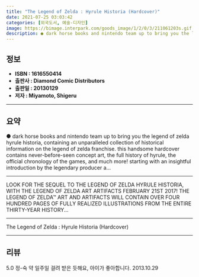 ```yaml
---
title: "The Legend of Zelda : Hyrule Historia (Hardcover)"
date: 2021-07-25 03:03:42
categories: [외국도서, 예술-디자인]
image: https://bimage.interpark.com/goods_image/1/2/0/3/211061203s.gif
description: ● dark horse books and nintendo team up to bring you the legend of zelda hyrule historia, containing an unparalleled collection of historical information on th
---
```


## **정보**

- **ISBN : 1616550414**
- **출판사 : Diamond Comic Distributors**
- **출판일 : 20130129**
- **저자 : Miyamoto, Shigeru**

------



## **요약**

●  dark horse books and nintendo team up to bring you the legend of zelda hyrule historia, containing an unparalleled collection of historical information on the legend of zelda franchise. this handsome hardcover contains never-before-seen concept art, the full history of hyrule, the official chronology of the games, and much more! starting with an insightful introduction by the legendary producer a...

------

LOOK FOR THE SEQUEL TO THE LEGEND OF ZELDA HYRULE HISTORIA, WITH THE LEGEND OF ZELDA ART  ARTIFACTS  FEBRUARY 21ST 2017! THE LEGEND OF ZELDA™ ART AND ARTIFACTS  WILL CONTAIN OVER FOUR HUNDRED PAGES OF FULLY REALIZED ILLUSTRATIONS FROM THE ENTIRE THIRTY-YEAR HISTORY... 

------


The Legend of Zelda : Hyrule Historia (Hardcover) 

------


## **리뷰** 

5.0 정-숙 약 일주일 걸려 받은 듯해요, 아이가 좋아합니다. 2013.10.29 <br/>